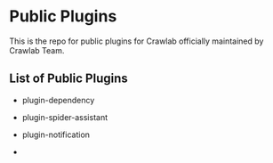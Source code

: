 # Public Plugins

This is the repo for public plugins for Crawlab officially maintained by Crawlab Team.

## List of Public Plugins

- plugin-dependency
- plugin-spider-assistant
- plugin-notification

-
